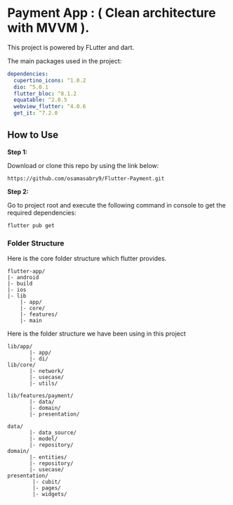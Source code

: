 # Payment App : ( Clean architecture with MVVM ).

This project is powered by FLutter and dart.

The main packages used in the project:

```yaml
dependencies:
  cupertino_icons: ^1.0.2
  dio: ^5.0.1
  flutter_bloc: ^8.1.2
  equatable: ^2.0.5
  webview_flutter: ^4.0.6
  get_it: ^7.2.0
```

## How to Use

**Step 1:**

Download or clone this repo by using the link below:

```
https://github.com/osamasabry9/Flutter-Payment.git
```

**Step 2:**

Go to project root and execute the following command in console to get the required dependencies:

```
flutter pub get
```

### Folder Structure

Here is the core folder structure which flutter provides.

```
flutter-app/
|- android
|- build
|- ios
|- lib
    |- app/
    |- core/
    |- features/
    |- main
```

Here is the folder structure we have been using in this project

```
lib/app/
       |- app/
       |- di/
lib/core/
       |- network/
       |- usecase/
       |- utils/

lib/features/payment/
       |- data/
       |- domain/
       |- presentation/

data/
       |- data_source/
       |- model/
       |- repository/
domain/
       |- entities/
       |- repository/
       |- usecase/
presentation/
        |- cubit/
        |- pages/
        |- widgets/

```
